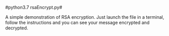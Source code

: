 #python3.7 rsaEncrypt.py#

A simple demonstration of RSA encryption. Just launch the file in a terminal, follow the instructions and you can see your message encrypted and decrypted.
